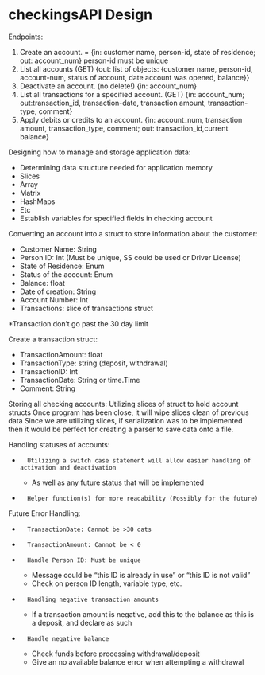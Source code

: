 # checkingsAPI Design

Endpoints:
1. Create an account. = {in: customer name, person-id, state of residence; out: account_num} person-id must be unique
2. List all accounts (GET) {out: list of objects: {customer name, person-id, account-num, status of account, date account was opened, balance}}
3. Deactivate an account. (no delete!) {in: account_num}
4. List all transactions for a specified account. (GET) {in: account_num; out:transaction_id, transaction-date, transaction amount, transaction-type, comment}
5. Apply debits or credits to an account. {in: account_num, transaction amount, transaction_type, comment; out: transaction_id,current balance}

Designing how to manage and storage application data:
-	Determining data structure needed for application memory
-	Slices
-	Array
-	Matrix
-	HashMaps
-	Etc
-	Establish variables for specified fields in checking account

Converting an account into a struct to store information about the customer:
-	Customer Name: String
-	Person ID: Int (Must be unique, SS could be used or Driver License)
-	State of Residence: Enum
-	Status of the account: Enum
-	Balance: float
-	Date of creation: String
-	Account Number: Int
-	Transactions: slice of transactions struct 	

*Transaction don’t go past the 30 day limit

Create a transaction struct:
-	TransactionAmount: float
-	TransactionType: string (deposit, withdrawal)
-	TransactionID: Int
-	TransactionDate: String or time.Time
-	Comment: String

Storing all checking accounts:
Utilizing slices of struct to hold account structs 
Once program has been close, it will wipe slices clean of previous data
Since we are utilizing slices, if serialization was to be implemented then it would be perfect for creating a parser to save data onto a file.

Handling statuses of accounts:
-   	Utilizing a switch case statement will allow easier handling of activation and deactivation
    -   As well as any future status that will be implemented
-   	Helper function(s) for more readability (Possibly for the future)
 

Future Error Handling:
-   	TransactionDate: Cannot be >30 dats
-   	TransactionAmount: Cannot be < 0
-   	Handle Person ID: Must be unique
    -   Message could be “this ID is already in use” or “this ID is not valid”
    -   Check on person ID length, variable type, etc.
-   	Handling negative transaction amounts
    -   If a transaction amount is negative, add this to the balance as this is a deposit, and declare as such
-   	Handle negative balance
    -   Check funds before processing withdrawal/deposit
    -  Give an no available balance error when attempting a withdrawal 
